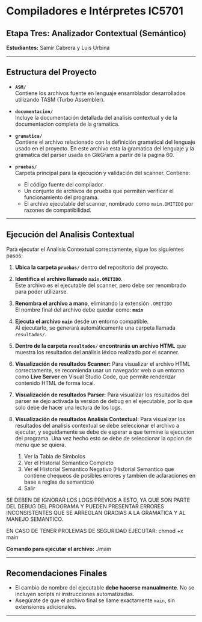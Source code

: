 # Compiladores e Intérpretes IC5701

## Etapa Tres: Analizador Contextual (Semántico) 
**Estudiantes:** Samir Cabrera y Luis Urbina

---

## Estructura del Proyecto

- **`ASM/`**  
  Contiene los archivos fuente en lenguaje ensamblador desarrollados utilizando TASM (Turbo Assembler).

- **`documentacion/`**  
  Incluye la documentación detallada del analisis contextual y de la documentacion completa de la gramatica.

- **`gramatica/`**  
  Contiene el archivo relacionado con la definición gramatical del lenguaje usado en el proyecto. En este archivo esta la gramatica del lenguaje y la gramatica del parser usada en GikGram a partir de la pagina 60.

- **`pruebas/`**  
  Carpeta principal para la ejecución y validación del scanner. Contiene:

  - El código fuente del compilador.
  - Un conjunto de archivos de prueba que permiten verificar el funcionamiento del programa.
  - El archivo ejecutable del scanner, nombrado como `main.OMITIDO` por razones de compatibilidad.

---

## Ejecución del Analisis Contextual

Para ejecutar el Analisis Contextual correctamente, sigue los siguientes pasos:

1. **Ubica la carpeta `pruebas/`** dentro del repositorio del proyecto.

2. **Identifica el archivo llamado `main.OMITIDO`**.  
   Este archivo es el ejecutable del scanner, pero debe ser renombrado para poder utilizarse.

3. **Renombra el archivo a mano**, eliminando la extensión `.OMITIDO`  
   El nombre final del archivo debe quedar como: **`main`**

4. **Ejecuta el archivo `main`** desde un entorno compatible.  
Al ejecutarlo, se generará automáticamente una carpeta llamada `resultados/`.

5. **Dentro de la carpeta `resultados/` encontrarás un archivo HTML** que muestra los resultados del análisis léxico realizado por el scanner.

6. **Visualización de resultados Scanner:**  Para visualizar el archivo HTML correctamente, se recomienda usar un navegador web o un entorno como **Live Server** en Visual Studio Code, que permite renderizar contenido HTML de forma local.

7. **Visualización de resultados Parser:** Para visualizar los resultados del parser se dejo activada la version de debug en el ejecutable, por lo que solo debe de hacer una lectura de los logs. 

8. **Visualización de resultados Analisis Contextual:** Para visualizar los resultados del analisis contextual se debe seleccionar el archivo a ejecutar, y seguidamente se debe de esperar a que termine la ejecucion del programa. Una vez hecho esto se debe de seleccionar la opcion de menu que se quiera. 

    1. Ver la Tabla de Simbolos
    2. Ver el Historial Semantico Completo
    3. Ver el Historial Semantico Negativo (Historial Semantico que contiene chequeos de posibles errores y tambien de aclaraciones en base a reglas de semantica)
    4. Salir

SE DEBEN DE IGNORAR LOS LOGS PREVIOS A ESTO, YA QUE SON PARTE DEL DEBUG DEL PROGRAMA Y PUEDEN PRESENTAR ERRORES INCONSISTENTES QUE SE ARREGLAN GRACIAS A LA GRAMATICA Y AL MANEJO SEMANTICO.

EN CASO DE TENER PROLEMAS DE SEGURIDAD EJECUTAR: chmod +x main

**Comando para ejecutar el archivo:** ./main


---

## Recomendaciones Finales

- El cambio de nombre del ejecutable **debe hacerse manualmente**. No se incluyen scripts ni instrucciones automatizadas.
- Asegúrate de que el archivo final se llame exactamente `main`, sin extensiones adicionales.

---
